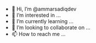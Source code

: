 - 👋 Hi, I’m @ammarsadiqdev
- 👀 I’m interested in ...
- 🌱 I’m currently learning ...
- 💞️ I’m looking to collaborate on ...
- 📫 How to reach me ...

<!---
ammarsadiqdev/ammarsadiqdev is a ✨ special ✨ repository because its `README.md` (this file) appears on your GitHub profile.
You can click the Preview link to take a look at your changes.
--->
